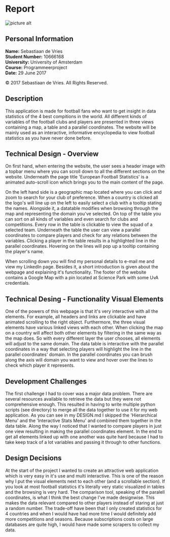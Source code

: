 # Report

![picture alt](https://github.com/sebastiaan1994/Project/blob/master/doc/Header%20image.PNG "Header")

## Personal Information
<b>Name:</b> Sebastiaan de Vries<br>
<b>Student Number:</b> 10666168<br>
<b>University:</b> University of Amsterdam<br>
<b>Course:</b> Programmeerproject<br>
<b>Date:</b> 29 June 2017<br>

© 2017 Sebastiaan de Vries. All Rights Reserved.

## Description
This application is made for football fans who want to get insight in data statistics of the 4 best compitions in the world.
All different kinds of variables of the football clubs and players are presented in three views containing a map, a table and
a parallel coordinates. The website will be mainly used as an interactive, informative encyclopedia to view football statistics as you have never done before. 

## Technical Design - Overview
On first hand, when entering the website, the user sees a header image with a topbar menu where you can scroll down to all the different
sections on the website. Underneath the page title 'European Football Statistics' is a animated auto-scroll icon which brings you to the main content of the page. 

On the left hand side is a geographic map located where you can click and zoom to search for your club of preference. When a country is clicked all the logo's will line up on the left to easily select a club with a tooltip stating the names. Alongside it, a datatable modifies when browsing through the map and representing the domain you've selected. On top of the table you can sort on all kinds of variables and even search for clubs and competitions. Every row in the table is clickable to view the squad of a selected team. Underneath the table the user can view a parallel coordinates to compare players and check for any relations between the variables. Clicking a player in the table results in a highlighted line in the parallel coordinates. Hovering on the lines will pop up a tooltip containing the player's name.

When scrolling down you will find my personal details to e-mail me and view my LinkedIn page. Besides it, a short introduction is given
about the webpage and explaining it's functionality. The footer of the website contains a Google Map with a pin located at Science Park with some UvA credentials.

## Technical Desing - Functionality Visual Elements
One of the powers of this webpage is that it's very interactive with all the elements. For example, all headers and links are clickable and have animated scrolling to the right object. Furthermore, the three visual elements have various linked views with each other. When clicking the map on a country will affect both other elements by filtering in the same way as the map does. So with every different layer the user chooses, all elements will adjust to the same domain. The data table is interactive with the parallel coordinates in a way that selecting players will highlight the line in the parallel coordinates' domain. In the parallel coordinates you can brush along the axis will domain you want to view and hover over the lines to check which player it represents.

## Development Challenges
The first challenge I had to cover was a major data problem. There are several resources available to retrieve the data but they were not comprehensive enough. This resulted in having to write multiple python scripts (see directory) to merge all the data together to use it for my web application. As you can see in my DESIGN.md I skipped the 'Hierarchical Menu' and the 'Interactive Stats Menu' and combined them together in the data table. Along the way I noticed that I wanted to compare players in just one view resulting in making the parallel coordinates element. In the end to get all elements linked up with one another was quite hard because I had to take keep track of a lot variables and passing it through to other functions.

## Design Decisions
At the start of the project I wanted to create an attractive web application which is very easy in it's use and multi interactive.
This is one of the reason why I put the visual elements next to each other (and a scrollable section). If you look at most football
statistics it's literally very static visualized in tables and the browsing is very hard. The comparison tool, speaking of the paralell coordinates, is what I think the best change I've made designwise. This makes the data relevant compared to other players instead of staring at just a random number. The trade-off have been that I only created statistics for 4 countries and when I would have had more time I would definitely add more competitions and seasons. Because subscriptions costs on large databases are quite high, I would have made some scrapers to collect my data.










